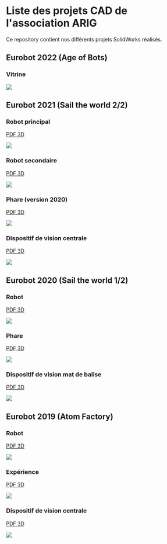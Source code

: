 # Liste des projets CAD de l'association ARIG

Ce repository contient nos différents projets SolidWorks réalisés.


## Eurobot 2022 (Age of Bots)

### Vitrine

[![](assets/2022_vitrine.png)](2022_vitrine)


## Eurobot 2021 (Sail the world 2/2)

### Robot principal

[PDF 3D](assets/2021_nerell.PDF)

[![](assets/2021_nerell.png)](2021_nerell)

### Robot secondaire

[PDF 3D](assets/2021_odin.PDF)

[![](assets/2021_odin.png)](2021_odin)

### Phare (version 2020)

[PDF 3D](assets/2020_phare.PDF)

[![](assets/2020_phare.png)](2020_all)

### Dispositif de vision centrale

[PDF 3D](assets/2021_vision_centrale.PDF)

[![](assets/2021_vision_centrale.png)](2021_vision_centrale)


## Eurobot 2020 (Sail the world 1/2)

### Robot

[PDF 3D](assets/2020_nerell.PDF)

[![](assets/2020_nerell.png)](2020_all)

### Phare

[PDF 3D](assets/2020_phare.PDF)

[![](assets/2020_phare.png)](2020_all)

### Dispositif de vision mat de balise

[PDF 3D](assets/2020_vision_balise.PDF)

[![](assets/2020_vision_balise.png)](2020_vision_balise)


## Eurobot 2019 (Atom Factory)

### Robot

[PDF 3D](assets/2019_nerell.PDF)

[![](assets/2019_nerell.png)](2019_all)

### Expérience

[PDF 3D](assets/2019_experience.PDF)

[![](assets/2019_experience.png)](2019_all)

### Dispositif de vision centrale

[PDF 3D](assets/2019_vision_centrale.PDF)

[![](assets/2019_vision_centrale.png)](2019_all)

